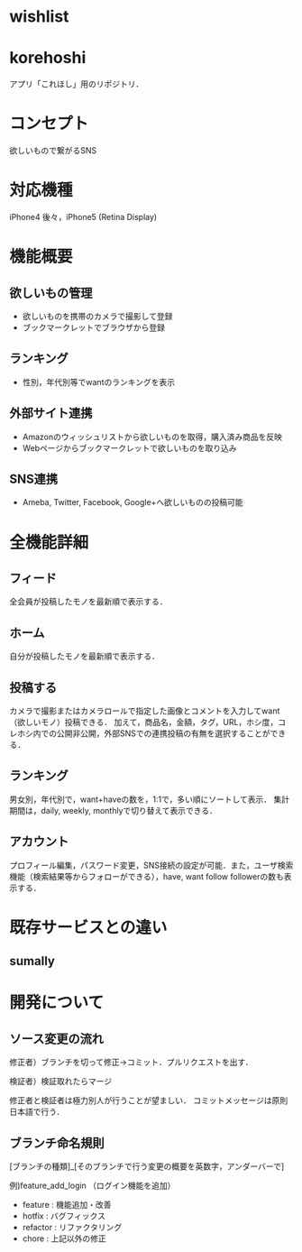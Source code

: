 wishlist
========
korehoshi
=========

アプリ「これほし」用のリポジトリ．

コンセプト
=============
欲しいもので繋がるSNS

対応機種
=======
iPhone4
後々，iPhone5 (Retina Display)

機能概要
=====
欲しいもの管理
------------
* 欲しいものを携帯のカメラで撮影して登録
* ブックマークレットでブラウザから登録

ランキング
---------
* 性別，年代別等でwantのランキングを表示


外部サイト連携
----------
* Amazonのウィッシュリストから欲しいものを取得，購入済み商品を反映
* Webページからブックマークレットで欲しいものを取り込み


SNS連携
--------
* Ameba, Twitter, Facebook, Google+へ欲しいものの投稿可能

全機能詳細
======
フィード
---------
全会員が投稿したモノを最新順で表示する．

ホーム
------
自分が投稿したモノを最新順で表示する．

投稿する
------
カメラで撮影またはカメラロールで指定した画像とコメントを入力してwant（欲しいモノ）投稿できる．
加えて，商品名，金額，タグ，URL，ホシ度，コレホシ内での公開非公開，外部SNSでの連携投稿の有無を選択することができる．

ランキング
----------
男女別，年代別で，want+haveの数を，1:1で，多い順にソートして表示．
集計期間は，daily, weekly, monthlyで切り替えて表示できる．


アカウント
------
プロフィール編集，パスワード変更，SNS接続の設定が可能．また，ユーザ検索機能（検索結果等からフォローができる），have, want follow followerの数も表示する．






既存サービスとの違い
==============
sumally
-------





開発について
============

ソース変更の流れ
-----------------
修正者）ブランチを切って修正→コミット．プルリクエストを出す．

検証者）検証取れたらマージ

修正者と検証者は極力別人が行うことが望ましい．
コミットメッセージは原則日本語で行う．

ブランチ命名規則
----------------
[ブランチの種類]_[そのブランチで行う変更の概要を英数字，アンダーバーで]

例)feature_add_login （ログイン機能を追加）

* feature : 機能追加・改善
* hotfix : バグフィックス
* refactor : リファクタリング
* chore : 上記以外の修正

